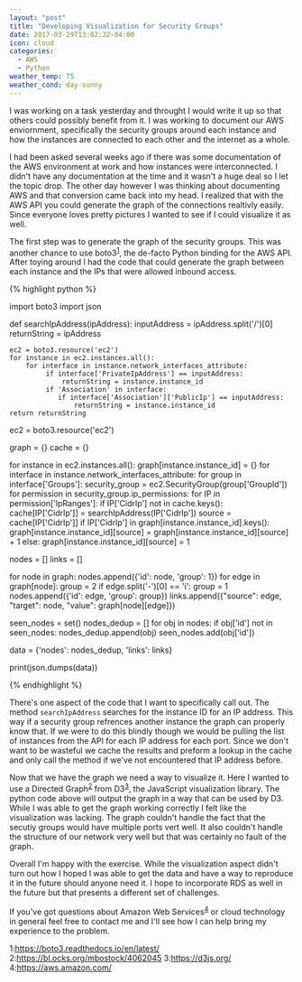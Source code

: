 ```yaml
---
layout: "post"
title: "Developing Visualization for Security Groups"
date: 2017-03-29T13:02:32-04:00
icon: cloud
categories:
  - AWS
  - Python
weather_temp: 75
weather_cond: day-sunny
---
```


I was working on a task yesterday and throught I would write it up so that others could possibly benefit from it. I was working to document our AWS enviornment, specifically the security groups around each instance and how the instances are connected to each other and the internet as a whole.

I had been asked several weeks ago if there was some documentation of the AWS environment at work and how instances were interconnected. I didn't have any documentation at the time and it wasn't a huge deal so I let the topic drop. The other day however I was thinking about documenting AWS and that conversion came back into my head. I realized that with the AWS API you could generate the graph of the connections realtivly easily. Since everyone loves pretty pictures I wanted to see if I could visualize it as well.

The first step was to generate the graph of the security groups. This was another chance to use boto3<sup>[1](#footnote1)</sup>, the de-facto Python binding for the AWS API. After toying around I had the code that could generate the graph between each instance and the IPs that were allowed inbound access.

{% highlight python %}

import boto3
import json

def searchIpAddress(ipAddress):
    inputAddress = ipAddress.split('/')[0]
    returnString = ipAddress

    ec2 = boto3.resource('ec2')
    for instance in ec2.instances.all():
        for interface in instance.network_interfaces_attribute:
             if interface['PrivateIpAddress'] == inputAddress:
                 returnString = instance.instance_id
             if 'Association' in interface:
                if interface['Association']['PublicIp'] == inputAddress:
                    returnString = instance.instance_id
    return returnString

ec2 = boto3.resource('ec2')

graph = {}
cache = {}

for instance in ec2.instances.all():
    graph[instance.instance_id] = {}
    for interface in instance.network_interfaces_attribute:
        for group in interface['Groups']:
            security_group = ec2.SecurityGroup(group['GroupId'])
            for permission in security_group.ip_permissions:
                for IP in permission['IpRanges']:
                    if IP['CidrIp'] not in cache.keys():
                        cache[IP['CidrIp']] = searchIpAddress(IP['CidrIp'])
                    source = cache[IP['CidrIp']]
                    if IP['CidrIp'] in graph[instance.instance_id].keys():
                        graph[instance.instance_id][source] = graph[instance.instance_id][source] + 1
                    else:
                        graph[instance.instance_id][source] = 1

nodes = []
links = []

for node in graph:
    nodes.append({'id': node, 'group': 1})
    for edge in graph[node]:
        group = 2
        if edge.split('-')[0] == 'i':
            group = 1
        nodes.append({'id': edge, 'group': group})
        links.append({"source": edge, "target": node, "value": graph[node][edge]})

seen_nodes = set()
nodes_dedup = []
for obj in nodes:
    if obj['id'] not in seen_nodes:
        nodes_dedup.append(obj)
        seen_nodes.add(obj['id'])

data = {'nodes': nodes_dedup, 'links': links}

print(json.dumps(data))

{% endhighlight %}

There's one aspect of the code that I want to specifically call out. The method ```searchIpAddress``` searches for the instance ID for an IP address. This way if a security group refrences another instance the graph can properly know that. If we were to do this blindly though we would be pulling the list of instances from the API for each IP address for each port. Since we don't want to be wasteful we cache the results and preform a lookup in the cache and only call the method if we've not encountered that IP address before.

Now that we have the graph we need a way to visualize it. Here I wanted to use a Directed Graph<sup>[2](#footnote2)</sup> from D3<sup>[3](#footnote3)</sup>, the JavaScript visualization library. The python code above will output the graph in a way that can be used by D3. While I was able to get the graph working correctly I felt like the visualization was lacking. The graph couldn't handle the fact that the secutiy groups would have multiple ports vert well. It also couldn't handle the structure of our network very well but that was certainly no fault of the graph.

Overall I'm happy with the exercise. While the visualization aspect didn't turn out how I hoped I was able to get the data and have a way to reproduce it in the future should anyone need it. I hope to incorporate RDS as well in the future but that presents a different set of challenges.

If you've got questions about Amazon Web Services<sup>[4](#footnote4)</sup> or cloud technology in general feel free to contact me and I'll see how I can help bring my experience to the problem.

<a name="footnote1">1</a>:https://boto3.readthedocs.io/en/latest/
<a name="footnote2">2</a>:https://bl.ocks.org/mbostock/4062045
<a name="footnote3">3</a>:https://d3js.org/
<a name="footnote4">4</a>:https://aws.amazon.com/
